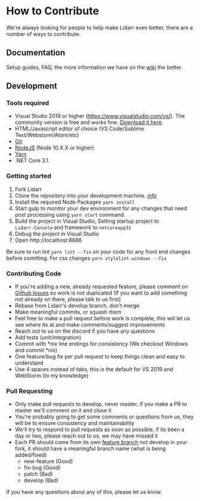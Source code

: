 # How to Contribute #

We're always looking for people to help make Lidarr even better, there are a number of ways to contribute.

## Documentation ##
Setup guides, FAQ, the more information we have on the [wiki](https://wiki.servarr.com/Lidarr) the better.

## Development ##

### Tools required ###
- Visual Studio 2019 or higher (https://www.visualstudio.com/vs/).  The community version is free and works fine. [Download it here](https://www.visualstudio.com/downloads/).
- HTML/Javascript editor of choice (VS Code/Sublime Text/Webstorm/Atom/etc)
- [Git](https://git-scm.com/downloads)
- [NodeJS](https://nodejs.org/en/download/) (Node 10.X.X or higher)
- [Yarn](https://yarnpkg.com/)
- .NET Core 3.1. 

### Getting started ###

1. Fork Lidarr
2. Clone the repository into your development machine. [*info*](https://help.github.com/articles/working-with-repositories)
3. Install the required Node Packages `yarn install`
4. Start gulp to monitor your dev environment for any changes that need post processing using `yarn start` command.
5. Build the project in Visual Studio, Setting startup project to `Lidarr.Console` and framework to `netcoreapp31`
6. Debug the project in Visual Studio
7. Open http://localhost:8686

Be sure to run lint `yarn lint --fix` on your code for any front end changes before comitting.
For css changes `yarn stylelint-windows --fix`

### Contributing Code ###
- If you're adding a new, already requested feature, please comment on [Github Issues](https://github.com/lidarr/Lidarr/issues "Github Issues") so work is not duplicated (If you want to add something not already on there, please talk to us first)
- Rebase from Lidarr's develop branch, don't merge
- Make meaningful commits, or squash them
- Feel free to make a pull request before work is complete, this will let us see where its at and make comments/suggest improvements
- Reach out to us on the discord if you have any questions
- Add tests (unit/integration)
- Commit with *nix line endings for consistency (We checkout Windows and commit *nix)
- One feature/bug fix per pull request to keep things clean and easy to understand
- Use 4 spaces instead of tabs, this is the default for VS 2019 and WebStorm (to my knowledge)

### Pull Requesting ###
- Only make pull requests to develop, never master, if you make a PR to master we'll comment on it and close it
- You're probably going to get some comments or questions from us, they will be to ensure consistency and maintainability
- We'll try to respond to pull requests as soon as possible, if its been a day or two, please reach out to us, we may have missed it
- Each PR should come from its own [feature branch](http://martinfowler.com/bliki/FeatureBranch.html) not develop in your fork, it should have a meaningful branch name (what is being added/fixed)
  - new-feature (Good)
  - fix-bug (Good)
  - patch (Bad)
  - develop (Bad)

If you have any questions about any of this, please let us know.
